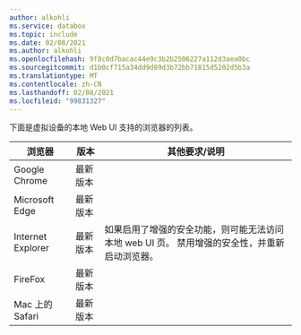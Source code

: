 ```yaml
---
author: alkohli
ms.service: databox
ms.topic: include
ms.date: 02/08/2021
ms.author: alkohli
ms.openlocfilehash: 9f8c0d7bacac44e9c3b2b2506227a112d3aea0bc
ms.sourcegitcommit: d1b0cf715a34dd9d89d3b72bb71815d5202d5b3a
ms.translationtype: MT
ms.contentlocale: zh-CN
ms.lasthandoff: 02/08/2021
ms.locfileid: "99831327"
---
```

下面是虚拟设备的本地 Web UI 支持的浏览器的列表。

|浏览器  |版本  |其他要求/说明  |
|---------|---------|---------|
|Google Chrome   |最新版本         |        |
|Microsoft Edge    | 最新版本        |         |
|Internet Explorer     | 最新版本        | 如果启用了增强的安全功能，则可能无法访问本地 web UI 页。 禁用增强的安全性，并重新启动浏览器。|
|FireFox    |最新版本         |         |
|Mac 上的 Safari    |最新版本         |         |
